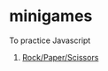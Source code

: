 # minigames
To practice Javascript

1. [Rock/Paper/Scissors](https://hgvn23.github.io/minigames/RPS)
